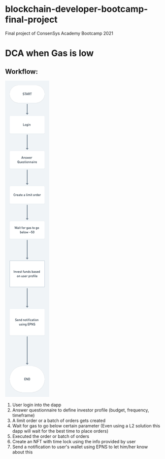 # blockchain-developer-bootcamp-final-project

Final project of ConsenSys Academy Bootcamp 2021

DCA when Gas is low
======

Workflow:
---

![Diagram](/Final_Project.png)

1. User login into the dapp
2. Answer questionnaire to define investor profile (budget, frequency, timeframe)
3. A limit order or a batch of orders gets created
4. Wait for gas to go below certain parameter (Even using a L2 solution this dapp will wait for the best time to place orders)
5. Executed the order or batch of orders
6. Create an NFT with time lock using the info provided by user
7. Send a notification to user's wallet using EPNS to let him/her know about this
